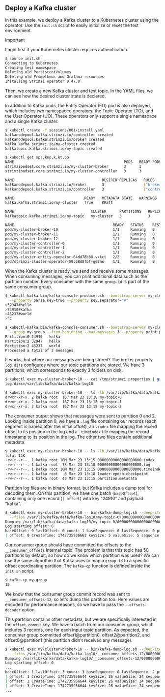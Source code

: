## Deploy a Kafka cluster

In this example, we deploy a Kafka cluster to a Kubernetes cluster using the operator.
Use the `init.sh` script to easily initialize or reset the test environment.

> [!IMPORTANT]  
> Login first if your Kubernetes cluster requires authentication.

```sh
$ source init.sh
Connecting to Kubernetes
Creating test namespace
Deleting old PersistentVolumes
Deleting old Prometheus and Grafana resources
Installing Strimzi operator 0.47.0
```

Then, we create a new Kafka cluster and test topic.
In the YAML files, we can see how the desired cluster state is declared.

In addition to Kafka pods, the Entity Operator (EO) pod is also deployed, which includes two namespaced operators: the Topic Operator (TO), and the User Operator (UO).
These operators only support a single namespace and a single Kafka cluster.

```sh
$ kubectl create -f sessions/001/install.yaml
kafkanodepool.kafka.strimzi.io/controller created
kafkanodepool.kafka.strimzi.io/broker created
kafka.kafka.strimzi.io/my-cluster created
kafkatopic.kafka.strimzi.io/my-topic created

$ kubectl get sps,knp,k,kt,po
NAME                                                  PODS   READY PODS   CURRENT PODS   AGE
strimzipodset.core.strimzi.io/my-cluster-broker       3      3            3              2m44s
strimzipodset.core.strimzi.io/my-cluster-controller   3      3            3              2m44s

NAME                                        DESIRED REPLICAS   ROLES            NODEIDS
kafkanodepool.kafka.strimzi.io/broker       3                  ["broker"]       [10,11,12]
kafkanodepool.kafka.strimzi.io/controller   3                  ["controller"]   [0,1,2]

NAME                                READY   METADATA STATE   WARNINGS
kafka.kafka.strimzi.io/my-cluster   True    KRaft            

NAME                                   CLUSTER      PARTITIONS   REPLICATION FACTOR   READY
kafkatopic.kafka.strimzi.io/my-topic   my-cluster   3            3                    True

NAME                                             READY   STATUS    RESTARTS   AGE
pod/my-cluster-broker-10                         1/1     Running   0          2m44s
pod/my-cluster-broker-11                         1/1     Running   0          2m44s
pod/my-cluster-broker-12                         1/1     Running   0          2m44s
pod/my-cluster-controller-0                      1/1     Running   0          2m44s
pod/my-cluster-controller-1                      1/1     Running   0          2m44s
pod/my-cluster-controller-2                      1/1     Running   0          2m43s
pod/my-cluster-entity-operator-64dd78b88-vxkct   2/2     Running   0          113s
pod/strimzi-cluster-operator-59c68d8fbf-q62ns    1/1     Running   0          3m
```

When the Kafka cluster is ready, we send and receive some messages.
When consuming messages, you can print additional data such as the partition number.
Every consumer with the same `group.id` is part of the same consumer group.

```sh
$ kubectl-kafka bin/kafka-console-producer.sh --bootstrap-server my-cluster-kafka-bootstrap:9092 --topic my-topic \
  --property parse.key=true --property key.separator="#"
>32947#hello
>24910#kafka
>45237#world
>^C

$ kubectl-kafka bin/kafka-console-consumer.sh --bootstrap-server my-cluster-kafka-bootstrap:9092 --topic my-topic \
  --group my-group --from-beginning --max-messages 3 --property print.partition=true --property print.key=true
Partition:0	24910	kafka
Partition:2	32947	hello
Partition:2	45237	world
Processed a total of 3 messages
```

It works, but where our messages are being stored?
The broker property `log.dirs` configures where our topic partitions are stored.
We have 3 partitions, which corresponds to exactly 3 folders on disk.

```sh
$ kubectl exec my-cluster-broker-10 -- cat /tmp/strimzi.properties | grep log.dirs
log.dirs=/var/lib/kafka/data/kafka-log10

$ kubectl exec my-cluster-broker-10 -- ls -lh /var/lib/kafka/data/kafka-log10 | grep my-topic
drwxr-xr-x. 2 kafka root  167 Mar 23 13:18 my-topic-0
drwxr-xr-x. 2 kafka root  167 Mar 23 13:15 my-topic-1
drwxr-xr-x. 2 kafka root  167 Mar 23 13:18 my-topic-2
```

The consumer output shows that messages were sent to partition 0 and 2.
Looking inside partition 0, we have a `.log` file containing our records (each segment is named after the initial offset), an `.index` file mapping the record offset to its position in the log and a `.timeindex` file mapping the record timestamp to its position in the log.
The other two files contain additional metadata.

```sh
$ kubectl exec my-cluster-broker-10 -- ls -lh /var/lib/kafka/data/kafka-log10/my-topic-0
total 12K
-rw-r--r--. 1 kafka root 10M Mar 23 13:15 00000000000000000000.index
-rw-r--r--. 1 kafka root  78 Mar 23 13:18 00000000000000000000.log
-rw-r--r--. 1 kafka root 10M Mar 23 13:15 00000000000000000000.timeindex
-rw-r--r--. 1 kafka root   8 Mar 23 13:18 leader-epoch-checkpoint
-rw-r--r--. 1 kafka root  43 Mar 23 13:15 partition.metadata
```

Partition log files are in binary format, but Kafka includes a dump tool for decoding them.
On this partition, we have one batch (`baseOffset`), containing only one record (`| offset`) with key "24910" and payload "kafka".

```sh
$ kubectl exec my-cluster-broker-10 -- bin/kafka-dump-log.sh --deep-iteration --print-data-log \
  --files /var/lib/kafka/data/kafka-log10/my-topic-0/00000000000000000000.log
Dumping /var/lib/kafka/data/kafka-log10/my-topic-0/00000000000000000000.log
Log starting offset: 0
baseOffset: 0 lastOffset: 0 count: 1 baseSequence: 0 lastSequence: 0 producerId: 0 producerEpoch: 0 partitionLeaderEpoch: 0 isTransactional: false isControl: false deleteHorizonMs: OptionalLong.empty position: 0 CreateTime: 1742735936663 size: 78 magic: 2 compresscodec: none crc: 825983240 isvalid: true
| offset: 0 CreateTime: 1742735936663 keySize: 5 valueSize: 5 sequence: 0 headerKeys: [] key: 24910 payload: kafka
```

Our consumer group should have committed the offsets to the `__consumer_offsets` internal topic.
The problem is that this topic has 50 partitions by default, so how do we know which partition was used?
We can use the same algorithm that Kafka uses to map a `group.id` to a specific offset coordinating partition.
The `kafka-cp` function is defined inside the `init.sh` script.

```sh
$ kafka-cp my-group
12
```

We know that the consumer group commit record was sent to `__consumer_offsets-12`, so let's dump this partition too.
Here values are encoded for performance reasons, so we have to pass the `--offsets-decoder` option.

This partition contains other metadata, but we are specifically interested in the `offset_commit` key.
We have a batch from our consumer group, which includes 3 records, one for each input topic partition.
As expected, the consumer group committed offset1@partition0, offset2@partition2, and offset0@partition1 (this partition didn't received any message).

```sh
$ kubectl exec my-cluster-broker-10 -- bin/kafka-dump-log.sh --deep-iteration --print-data-log --offsets-decoder \
  --files /var/lib/kafka/data/kafka-log10/__consumer_offsets-12/00000000000000000000.log
Dumping /var/lib/kafka/data/kafka-log10/__consumer_offsets-12/00000000000000000000.log
Log starting offset: 0
...
baseOffset: 1 lastOffset: 3 count: 3 baseSequence: 0 lastSequence: 2 producerId: -1 producerEpoch: -1 partitionLeaderEpoch: 0 isTransactional: false isControl: false deleteHorizonMs: OptionalLong.empty position: 344 CreateTime: 1742735956644 size: 232 magic: 2 compresscodec: none crc: 4034662502 isvalid: true
| offset: 1 CreateTime: 1742735956644 keySize: 26 valueSize: 24 sequence: 0 headerKeys: [] key: {"type":"1","data":{"group":"my-group","topic":"my-topic","partition":0}} payload: {"version":"3","data":{"offset":1,"leaderEpoch":0,"metadata":"","commitTimestamp":1742735956641}}
| offset: 2 CreateTime: 1742735956644 keySize: 26 valueSize: 24 sequence: 1 headerKeys: [] key: {"type":"1","data":{"group":"my-group","topic":"my-topic","partition":1}} payload: {"version":"3","data":{"offset":0,"leaderEpoch":-1,"metadata":"","commitTimestamp":1742735956641}}
| offset: 3 CreateTime: 1742735956644 keySize: 26 valueSize: 24 sequence: 2 headerKeys: [] key: {"type":"1","data":{"group":"my-group","topic":"my-topic","partition":2}} payload: {"version":"3","data":{"offset":2,"leaderEpoch":0,"metadata":"","commitTimestamp":1742735956641}}
...
```
